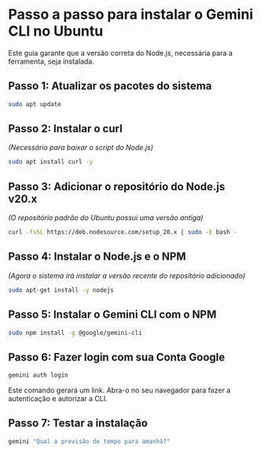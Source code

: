 # Passo a passo para instalar o Gemini CLI no Ubuntu

Este guia garante que a versão correta do Node.js, necessária para a ferramenta, seja instalada.

## Passo 1: Atualizar os pacotes do sistema

```bash
sudo apt update
```

## Passo 2: Instalar o curl
*(Necessário para baixar o script do Node.js)*

```bash
sudo apt install curl -y
```

## Passo 3: Adicionar o repositório do Node.js v20.x
*(O repositório padrão do Ubuntu possui uma versão antiga)*

```bash
curl -fsSL https://deb.nodesource.com/setup_20.x | sudo -E bash -
```

## Passo 4: Instalar o Node.js e o NPM
*(Agora o sistema irá instalar a versão recente do repositório adicionado)*

```bash
sudo apt-get install -y nodejs
```

## Passo 5: Instalar o Gemini CLI com o NPM

```bash
sudo npm install -g @google/gemini-cli
```

## Passo 6: Fazer login com sua Conta Google

```bash
gemini auth login
```

Este comando gerará um link. Abra-o no seu navegador para fazer a autenticação e autorizar a CLI.

## Passo 7: Testar a instalação

```bash
gemini "Qual a previsão do tempo para amanhã?"
```